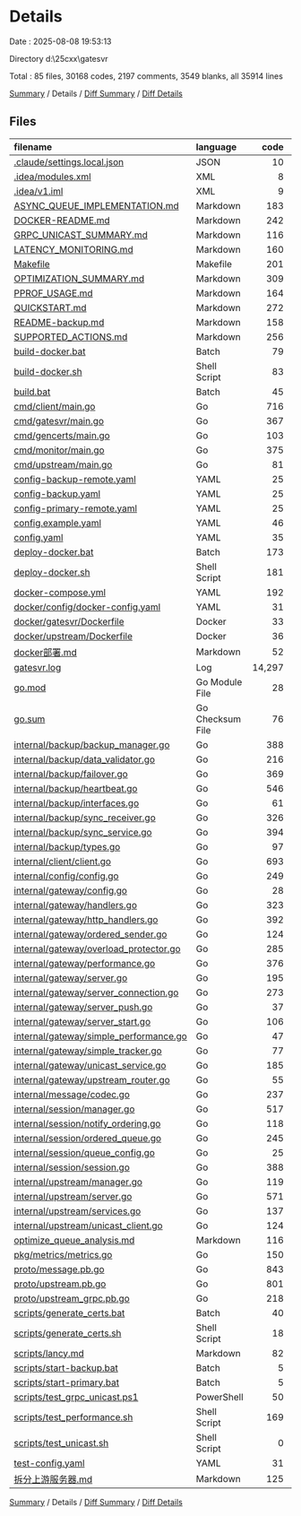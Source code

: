 # Details

Date : 2025-08-08 19:53:13

Directory d:\\25cxx\\gatesvr

Total : 85 files,  30168 codes, 2197 comments, 3549 blanks, all 35914 lines

[Summary](results.md) / Details / [Diff Summary](diff.md) / [Diff Details](diff-details.md)

## Files
| filename | language | code | comment | blank | total |
| :--- | :--- | ---: | ---: | ---: | ---: |
| [.claude/settings.local.json](/.claude/settings.local.json) | JSON | 10 | 0 | 0 | 10 |
| [.idea/modules.xml](/.idea/modules.xml) | XML | 8 | 0 | 0 | 8 |
| [.idea/v1.iml](/.idea/v1.iml) | XML | 9 | 0 | 0 | 9 |
| [ASYNC\_QUEUE\_IMPLEMENTATION.md](/ASYNC_QUEUE_IMPLEMENTATION.md) | Markdown | 183 | 0 | 42 | 225 |
| [DOCKER-README.md](/DOCKER-README.md) | Markdown | 242 | 0 | 94 | 336 |
| [GRPC\_UNICAST\_SUMMARY.md](/GRPC_UNICAST_SUMMARY.md) | Markdown | 116 | 0 | 38 | 154 |
| [LATENCY\_MONITORING.md](/LATENCY_MONITORING.md) | Markdown | 160 | 0 | 46 | 206 |
| [Makefile](/Makefile) | Makefile | 201 | 35 | 35 | 271 |
| [OPTIMIZATION\_SUMMARY.md](/OPTIMIZATION_SUMMARY.md) | Markdown | 309 | 0 | 80 | 389 |
| [PPROF\_USAGE.md](/PPROF_USAGE.md) | Markdown | 164 | 0 | 46 | 210 |
| [QUICKSTART.md](/QUICKSTART.md) | Markdown | 272 | 0 | 99 | 371 |
| [README-backup.md](/README-backup.md) | Markdown | 158 | 0 | 46 | 204 |
| [SUPPORTED\_ACTIONS.md](/SUPPORTED_ACTIONS.md) | Markdown | 256 | 0 | 58 | 314 |
| [build-docker.bat](/build-docker.bat) | Batch | 79 | 13 | 20 | 112 |
| [build-docker.sh](/build-docker.sh) | Shell Script | 83 | 15 | 22 | 120 |
| [build.bat](/build.bat) | Batch | 45 | 0 | 8 | 53 |
| [cmd/client/main.go](/cmd/client/main.go) | Go | 716 | 68 | 126 | 910 |
| [cmd/gatesvr/main.go](/cmd/gatesvr/main.go) | Go | 367 | 51 | 58 | 476 |
| [cmd/gencerts/main.go](/cmd/gencerts/main.go) | Go | 103 | 8 | 19 | 130 |
| [cmd/monitor/main.go](/cmd/monitor/main.go) | Go | 375 | 11 | 69 | 455 |
| [cmd/upstream/main.go](/cmd/upstream/main.go) | Go | 81 | 11 | 20 | 112 |
| [config-backup-remote.yaml](/config-backup-remote.yaml) | YAML | 25 | 8 | 6 | 39 |
| [config-backup.yaml](/config-backup.yaml) | YAML | 25 | 7 | 5 | 37 |
| [config-primary-remote.yaml](/config-primary-remote.yaml) | YAML | 25 | 8 | 6 | 39 |
| [config.example.yaml](/config.example.yaml) | YAML | 46 | 6 | 8 | 60 |
| [config.yaml](/config.yaml) | YAML | 35 | 11 | 9 | 55 |
| [deploy-docker.bat](/deploy-docker.bat) | Batch | 173 | 17 | 36 | 226 |
| [deploy-docker.sh](/deploy-docker.sh) | Shell Script | 181 | 17 | 31 | 229 |
| [docker-compose.yml](/docker-compose.yml) | YAML | 192 | 7 | 6 | 205 |
| [docker/config/docker-config.yaml](/docker/config/docker-config.yaml) | YAML | 31 | 4 | 4 | 39 |
| [docker/gatesvr/Dockerfile](/docker/gatesvr/Dockerfile) | Docker | 33 | 20 | 19 | 72 |
| [docker/upstream/Dockerfile](/docker/upstream/Dockerfile) | Docker | 36 | 19 | 18 | 73 |
| [docker部署.md](/docker%E9%83%A8%E7%BD%B2.md) | Markdown | 52 | 0 | 22 | 74 |
| [gatesvr.log](/gatesvr.log) | Log | 14,297 | 0 | 1 | 14,298 |
| [go.mod](/go.mod) | Go Module File | 28 | 0 | 5 | 33 |
| [go.sum](/go.sum) | Go Checksum File | 76 | 0 | 1 | 77 |
| [internal/backup/backup\_manager.go](/internal/backup/backup_manager.go) | Go | 388 | 53 | 77 | 518 |
| [internal/backup/data\_validator.go](/internal/backup/data_validator.go) | Go | 216 | 35 | 66 | 317 |
| [internal/backup/failover.go](/internal/backup/failover.go) | Go | 369 | 56 | 82 | 507 |
| [internal/backup/heartbeat.go](/internal/backup/heartbeat.go) | Go | 546 | 93 | 119 | 758 |
| [internal/backup/interfaces.go](/internal/backup/interfaces.go) | Go | 61 | 50 | 47 | 158 |
| [internal/backup/sync\_receiver.go](/internal/backup/sync_receiver.go) | Go | 326 | 58 | 71 | 455 |
| [internal/backup/sync\_service.go](/internal/backup/sync_service.go) | Go | 394 | 48 | 73 | 515 |
| [internal/backup/types.go](/internal/backup/types.go) | Go | 97 | 12 | 15 | 124 |
| [internal/client/client.go](/internal/client/client.go) | Go | 693 | 119 | 167 | 979 |
| [internal/config/config.go](/internal/config/config.go) | Go | 249 | 27 | 33 | 309 |
| [internal/gateway/config.go](/internal/gateway/config.go) | Go | 28 | 9 | 10 | 47 |
| [internal/gateway/handlers.go](/internal/gateway/handlers.go) | Go | 323 | 58 | 72 | 453 |
| [internal/gateway/http\_handlers.go](/internal/gateway/http_handlers.go) | Go | 392 | 288 | 57 | 737 |
| [internal/gateway/ordered\_sender.go](/internal/gateway/ordered_sender.go) | Go | 124 | 18 | 32 | 174 |
| [internal/gateway/overload\_protector.go](/internal/gateway/overload_protector.go) | Go | 285 | 46 | 61 | 392 |
| [internal/gateway/performance.go](/internal/gateway/performance.go) | Go | 376 | 47 | 88 | 511 |
| [internal/gateway/server.go](/internal/gateway/server.go) | Go | 195 | 47 | 60 | 302 |
| [internal/gateway/server\_connection.go](/internal/gateway/server_connection.go) | Go | 273 | 47 | 54 | 374 |
| [internal/gateway/server\_push.go](/internal/gateway/server_push.go) | Go | 37 | 4 | 9 | 50 |
| [internal/gateway/server\_start.go](/internal/gateway/server_start.go) | Go | 106 | 31 | 32 | 169 |
| [internal/gateway/simple\_performance.go](/internal/gateway/simple_performance.go) | Go | 47 | 4 | 6 | 57 |
| [internal/gateway/simple\_tracker.go](/internal/gateway/simple_tracker.go) | Go | 77 | 12 | 14 | 103 |
| [internal/gateway/unicast\_service.go](/internal/gateway/unicast_service.go) | Go | 185 | 47 | 52 | 284 |
| [internal/gateway/upstream\_router.go](/internal/gateway/upstream_router.go) | Go | 55 | 10 | 15 | 80 |
| [internal/message/codec.go](/internal/message/codec.go) | Go | 237 | 44 | 60 | 341 |
| [internal/session/manager.go](/internal/session/manager.go) | Go | 517 | 93 | 120 | 730 |
| [internal/session/notify\_ordering.go](/internal/session/notify_ordering.go) | Go | 118 | 28 | 34 | 180 |
| [internal/session/ordered\_queue.go](/internal/session/ordered_queue.go) | Go | 245 | 37 | 53 | 335 |
| [internal/session/queue\_config.go](/internal/session/queue_config.go) | Go | 25 | 3 | 7 | 35 |
| [internal/session/session.go](/internal/session/session.go) | Go | 388 | 110 | 110 | 608 |
| [internal/upstream/manager.go](/internal/upstream/manager.go) | Go | 119 | 16 | 37 | 172 |
| [internal/upstream/server.go](/internal/upstream/server.go) | Go | 571 | 66 | 123 | 760 |
| [internal/upstream/services.go](/internal/upstream/services.go) | Go | 137 | 16 | 38 | 191 |
| [internal/upstream/unicast\_client.go](/internal/upstream/unicast_client.go) | Go | 124 | 13 | 32 | 169 |
| [optimize\_queue\_analysis.md](/optimize_queue_analysis.md) | Markdown | 116 | 0 | 31 | 147 |
| [pkg/metrics/metrics.go](/pkg/metrics/metrics.go) | Go | 150 | 33 | 38 | 221 |
| [proto/message.pb.go](/proto/message.pb.go) | Go | 843 | 40 | 136 | 1,019 |
| [proto/upstream.pb.go](/proto/upstream.pb.go) | Go | 801 | 31 | 121 | 953 |
| [proto/upstream\_grpc.pb.go](/proto/upstream_grpc.pb.go) | Go | 218 | 66 | 32 | 316 |
| [scripts/generate\_certs.bat](/scripts/generate_certs.bat) | Batch | 40 | 7 | 9 | 56 |
| [scripts/generate\_certs.sh](/scripts/generate_certs.sh) | Shell Script | 18 | 7 | 9 | 34 |
| [scripts/lancy.md](/scripts/lancy.md) | Markdown | 82 | 0 | 32 | 114 |
| [scripts/start-backup.bat](/scripts/start-backup.bat) | Batch | 5 | 0 | 3 | 8 |
| [scripts/start-primary.bat](/scripts/start-primary.bat) | Batch | 5 | 0 | 3 | 8 |
| [scripts/test\_grpc\_unicast.ps1](/scripts/test_grpc_unicast.ps1) | PowerShell | 50 | 7 | 8 | 65 |
| [scripts/test\_performance.sh](/scripts/test_performance.sh) | Shell Script | 169 | 24 | 33 | 226 |
| [scripts/test\_unicast.sh](/scripts/test_unicast.sh) | Shell Script | 0 | 0 | 1 | 1 |
| [test-config.yaml](/test-config.yaml) | YAML | 31 | 1 | 5 | 37 |
| [拆分上游服务器.md](/%E6%8B%86%E5%88%86%E4%B8%8A%E6%B8%B8%E6%9C%8D%E5%8A%A1%E5%99%A8.md) | Markdown | 125 | 0 | 59 | 184 |

[Summary](results.md) / Details / [Diff Summary](diff.md) / [Diff Details](diff-details.md)